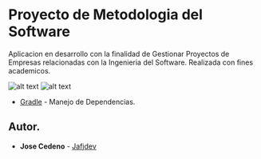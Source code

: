 # Proyecto de Metodologia del Software
  Aplicacion en desarrollo con la finalidad de Gestionar Proyectos de Empresas relacionadas con la  Ingenieria del Software.
  Realizada con fines academicos.

![alt text](https://i.gyazo.com/2a45392ad99e6e3bfaa01f9b2e5a744b.png)
![alt text](https://i.gyazo.com/5fb3df04d9b2052b775d562b2cebbdcf.png)

* [Gradle](https://gradle.org/) - Manejo de Dependencias.

## Autor.

* **Jose Cedeno** - [Jafjdev](https://github.com/jafjdev/)
